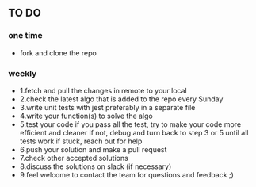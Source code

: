 
## TO DO 

### one time

* fork and clone the repo 

### weekly

* 1.fetch and pull the changes in remote to your local
* 2.check the latest algo that is added to the repo every Sunday
* 3.write unit tests with jest preferably in a separate file
* 4.write your function(s) to solve the algo
* 5.test your code
  if you pass all the test, try to make your code more efficient and cleaner
  if not, debug and turn back to step 3 or 5 until all tests work
  if stuck, reach out for help
* 6.push your solution and make a pull request
* 7.check other accepted solutions
* 8.discuss the solutions on slack (if necessary)
* 9.feel welcome to contact the team for questions and feedback ;)